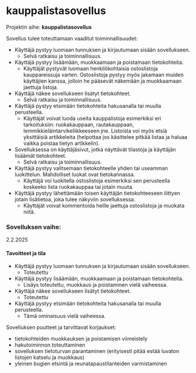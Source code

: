 # kauppalistasovellus
Projektin aihe: <b>kauppalistasovellus</b>

Sovellus tulee toteuttamaan vaaditut toiminnallisuudet:

<ul>
    <li>
        Käyttäjä pystyy luomaan tunnuksen ja kirjautumaan sisään sovellukseen.
        <ul>
        <li>
            Selvä ratkaisu ja toiminnallisuus.
        </li>
        </ul>
    </li>
    <li>
        Käyttäjä pystyy lisäämään, muokkaamaan ja poistamaan tietokohteita.
        <ul>
            <li>
                Käyttäjät pystyvät luomaan henkilökohtaisia ostoslistoja kauppareissuja varten. Ostoslistoja pystyy myös jakamaan muiden käyttäjien kanssa, jolloin he pääsevät näkemään ja muokkaamaan jaettuja listoja.
            </li>
        </ul>
    </li>
    <li>
        Käyttäjä näkee sovellukseen lisätyt tietokohteet.
        <ul>
            <li>
                Selvä ratkaisu ja toiminnallisuus.
            </li>
        </ul>
    </li>
    <li>
        Käyttäjä pystyy etsimään tietokohteita hakusanalla tai muulla perusteella.
        <ul>
            <li>
                Käyttäjät voivat luoda useita kauppalistoja esimerkiksi eri tarkoituksiin: ruokakauppaan, rautakauppaan, lemmikkieläintarvikeliikkeeseen jne. Listoista voi myös etsiä yksittäisiä artikkeleita (helpottaa jos käsittelee pitkää listaa ja haluaa vaikka poistaa tietyn artikkelin).
            </li>
        </ul>
    </li>
    <li>
        Sovelluksessa on käyttäjäsivut, jotka näyttävät tilastoja ja käyttäjän lisäämät tietokohteet.
        <ul>
            <li>
                Selvä ratkaisu ja toiminnallisuus.
            </li>
        </ul>
    </li>
    <li>
        Käyttäjä pystyy valitsemaan tietokohteelle yhden tai useamman luokittelun. Mahdolliset luokat ovat tietokannassa.
        <ul>
            <li>
                Käyttäjä voi luokitella ostoslistoja esimerkiksi sen perusteella koskeeko lista ruokakauppaa tai jotain muuta.
            </li>
        </ul>
    </li>
    <li>
        Käyttäjä pystyy lähettämään toisen käyttäjän tietokohteeseen liittyen jotain lisätietoa, joka tulee näkyviin sovelluksessa.
        <ul>
            <li>
                Käyttäjät voivat kommentoida heille jaettuja ostoslistoja ja muokata niitä.
            </li>
        </ul>
    </li>
</ul>

<h3><b>Sovelluksen vaihe:</b></h3>
2.2.2025
<br>
<h4>Tavoitteet ja tila</h4>
<ul>
    <li>
        Käyttäjä pystyy luomaan tunnuksen ja kirjautumaan sisään sovellukseen.
        <ul><li>
            Toteutettu
        </ul></li>
    </li>
    <li>
        Käyttäjä pystyy lisäämään, muokkaamaan ja poistamaan tietokohteita.
        <ul><li>
            Lisäys toteutettu, muokkaus ja poistaminen vielä vaiheessa.
        </ul></li>
    </li>
    <li>
        Käyttäjä näkee sovellukseen lisätyt tietokohteet.
        <ul><li>
            Toteutettu
        </ul></li>
    </li>
    <li>
        Käyttäjä pystyy etsimään tietokohteita hakusanalla tai muulla perusteella.
        <ul><li>
            Tämä ominaisuus vielä vaiheessa.
        </ul></li>
    </li>
</ul>

Sovelluksen puutteet ja tarvittavat korjaukset:
<ul>
    <li>tietokohteiden muokkauksen ja poistamisen viimeistely</li>
    <li>hakutoiminnon toteuttaminen</li>
    <li>sovelluksen tietoturvan parantaminen (erityisesti pitää estää luvaton listojen katselu ja muokkaus)</li>
    <li>yleinen bugien etsintä ja reunatapaustilanteiden varmistaminen</li>
</ul>
